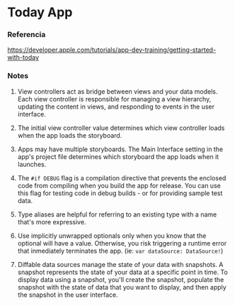 # Today App

### Referencia

https://developer.apple.com/tutorials/app-dev-training/getting-started-with-today

### Notes

1. View controllers act as bridge between views and your data models. Each view controller is responsible for managing a view hierarchy, updating the content in views, and responding to events in the user interface.

2. The initial view controller value determines which view controller loads when the app loads the storyboard.

3. Apps may have multiple storyboards. The Main Interface setting in the app's project file determines which storyboard the app loads when it launches.

4. The `#if DEBUG` flag is a compilation directive that prevents the enclosed code from compiling when you build the app for release. You can use this flag for testing code in debug builds - or for providing sample test data.

5. Type aliases are helpful for referring to an existing type with a name that's more expressive.

6. Use implicitly unwrapped optionals only when you know that the optional will have a value. Otherwise, you risk triggering a runtime error that inmediately terminates the app. (ie: `var dataSource: DataSource!`)

7. Diffable data sources manage the state of your data with snapshots. A snapshot represents the state of your data at a specific point in time. To display data using a snapshot, you'll create the snapshot, populate the snapshot with the state of data that you want to display, and then apply the snapshot in the user interface.
